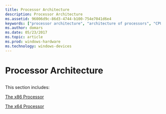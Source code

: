 ```yaml
---
title: Processor Architecture
description: Processor Architecture
ms.assetid: 96006d9c-86d3-4744-b100-754e7041d6e4
keywords: ["processor architecture", "architecture of processors", "CPU architecture"]
ms.author: domars
ms.date: 05/23/2017
ms.topic: article
ms.prod: windows-hardware
ms.technology: windows-devices
---
```


# Processor Architecture


## <span id="ddk_processor_architecture_dbg"></span><span id="DDK_PROCESSOR_ARCHITECTURE_DBG"></span>


This section includes:

[The x86 Processor](the-x86-processor.md)

[The x64 Processor](the-x64-processor.md)

 

 





